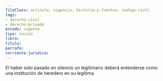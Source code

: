 ```yaml
---
fileClass: articulo, vigencia, historia-y-fuentes, codigo-civil
tags:
- derecho-civil
- derecho-privado
estado: vigente
tipo: inciso
libro:
titulo:
parrafo:
corriente-juridica:
---
```

El haber sido pasado en silencio un legitimario deberá entenderse como una institución de heredero en su legítima.